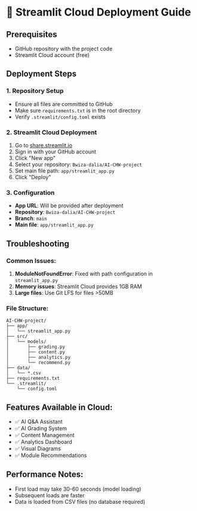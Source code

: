 # 🚀 Streamlit Cloud Deployment Guide

## Prerequisites
- GitHub repository with the project code
- Streamlit Cloud account (free)

## Deployment Steps

### 1. Repository Setup
- Ensure all files are committed to GitHub
- Make sure `requirements.txt` is in the root directory
- Verify `.streamlit/config.toml` exists

### 2. Streamlit Cloud Deployment
1. Go to [share.streamlit.io](https://share.streamlit.io)
2. Sign in with your GitHub account
3. Click "New app"
4. Select your repository: `Bwiza-dalia/AI-CHW-project`
5. Set main file path: `app/streamlit_app.py`
6. Click "Deploy"

### 3. Configuration
- **App URL**: Will be provided after deployment
- **Repository**: `Bwiza-dalia/AI-CHW-project`
- **Branch**: `main`
- **Main file**: `app/streamlit_app.py`

## Troubleshooting

### Common Issues:
1. **ModuleNotFoundError**: Fixed with path configuration in `streamlit_app.py`
2. **Memory issues**: Streamlit Cloud provides 1GB RAM
3. **Large files**: Use Git LFS for files >50MB

### File Structure:
```
AI-CHW-project/
├── app/
│   └── streamlit_app.py
├── src/
│   └── models/
│       ├── grading.py
│       ├── content.py
│       ├── analytics.py
│       └── recommend.py
├── data/
│   └── *.csv
├── requirements.txt
└── .streamlit/
    └── config.toml
```

## Features Available in Cloud:
- ✅ AI Q&A Assistant
- ✅ AI Grading System
- ✅ Content Management
- ✅ Analytics Dashboard
- ✅ Visual Diagrams
- ✅ Module Recommendations

## Performance Notes:
- First load may take 30-60 seconds (model loading)
- Subsequent loads are faster
- Data is loaded from CSV files (no database required)
